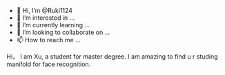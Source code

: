 - 👋 Hi, I’m @Ruki1124
- 👀 I’m interested in ...
- 🌱 I’m currently learning ...
- 💞️ I’m looking to collaborate on ...
- 📫 How to reach me ...

<!---
Ruki1124/Ruki1124 is a ✨ special ✨ repository because its `README.md` (this file) appears on your GitHub profile.
You can click the Preview link to take a look at your changes.
--->
Hi， I am Xu, a student for master degree. I am amazing to find u r studing manifold for face recognition. 
